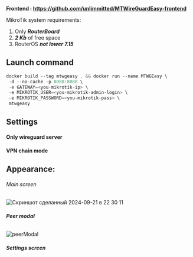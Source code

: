**Frontend : https://github.com/unlimmitted/MTWireGuardEasy-frontend**

MikroTik system requirements: 
1. Only **_RouterBoard_**
2. **_2 Kb_** of free space
3. RouterOS **_not lower 7.15_** 

## **Launch command**
```cpp
docker build --tag mtwgeasy . && docker run --name MTWGEasy \
 -d --no-cache -p 8080:8080 \
 -e GATEWAY=<you-mikrotik-ip> \
 -e MIKROTIK_USER=<you-mikrotik-admin-login> \
 -e MIKROTIK_PASSWORD=<you-mikrotik-pass> \
 mtwgeasy
```

## **Settings**
#### **Only wireguard server**

#### **VPN chain mode**

## **Appearance:**

###### _Main screen_
![Скриншот сделанный 2024-09-21 в 22 30 11](https://github.com/user-attachments/assets/0ef41b8a-57da-4c79-8c8c-ae82245f43ed)

###### **Peer modal**
![peerModal](https://github.com/user-attachments/assets/578e0438-1879-4757-8443-76f33079d9eb)

###### **Settings screen**
